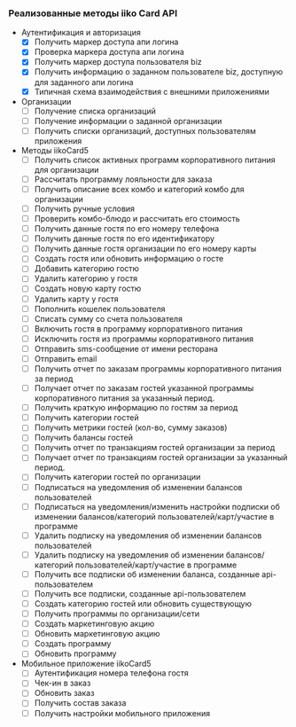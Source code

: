 ### Реализованные методы iiko Card API

-   Аутентификация и авторизация
    - [x] Получить маркер доступа апи логина
    - [x] Проверка маркера доступа апи логина
    - [x] Получить маркер доступа пользователя biz
    - [x] Получить информацию о заданном пользователе biz, доступную для заданного апи логина
    - [x] Типичная схема взаимодействия с внешними приложениями
-   Организации
    - [ ] Получение списка организаций
    - [ ] Получение информации о заданной организации
    - [ ] Получить списки организаций, доступных пользователям приложения
-   Методы iikoCard5
    - [ ] Получить список активных программ корпоративного питания для организации
    - [ ] Рассчитать программу лояльности для заказа
    - [ ] Получить описание всех комбо и категорий комбо для организации
    - [ ] Получить ручные условия
    - [ ] Проверить комбо-блюдо и рассчитать его стоимость
    - [ ] Получить данные гостя по его номеру телефона
    - [ ] Получить данные гостя по его идентификатору
    - [ ] Получить данные гостя организации по его номеру карты
    - [ ] Создать гостя или обновить информацию о госте
    - [ ] Добавить категорию гостю
    - [ ] Удалить категорию у гостя
    - [ ] Создать новую карту гостю
    - [ ] Удалить карту у гостя
    - [ ] Пополнить кошелек пользователя
    - [ ] Списать сумму со счета пользователя
    - [ ] Включить гостя в программу корпоративного питания
    - [ ] Исключить гостя из программы корпоративного питания
    - [ ] Отправить sms-сообщение от имени ресторана
    - [ ] Отправить email
    - [ ] Получить отчет по заказам программы корпоративного питания за период
    - [ ] Получает отчет по заказам гостей указанной программы корпоративного питания за указанный период.
    - [ ] Получить краткую информацию по гостям за период
    - [ ] Получить категории гостей
    - [ ] Получить метрики гостей (кол-во, сумму заказов)
    - [ ] Получить балансы гостей
    - [ ] Получить отчет по транзакциям гостей организации за период
    - [ ] Получает отчет по транзакциям гостей организации за указанный период.
    - [ ] Получить категории гостей по организации
    - [ ] Подписаться на уведомления об изменении балансов пользователей
    - [ ] Подписаться на уведомления/изменить настройки подписки об изменении балансов/категорий пользователей/карт/участие в программе
    - [ ] Удалить подписку на уведомления об изменении балансов пользователей
    - [ ] Удалить подписку на уведомления об изменении балансов/категорий пользователей/карт/участие в программе
    - [ ] Получить все подписки об изменении баланса, созданные api-пользователем
    - [ ] Получить все подписки, созданные api-пользователем
    - [ ] Создать категорию гостей или обновить существующую
    - [ ] Получить программы по организации/сети
    - [ ] Создать маркетинговую акцию
    - [ ] Обновить маркетинговую акцию
    - [ ] Создать программу
    - [ ] Обновить программу
-   Мобильное приложение iikoCard5
    - [ ] Аутентификация номера телефона гостя
    - [ ] Чек-ин в заказ
    - [ ] Обновить заказ
    - [ ] Получить состав заказа
    - [ ] Получить настройки мобильного приложения
